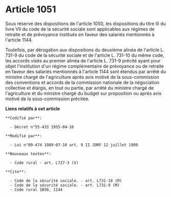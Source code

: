 # Article 1051

Sous réserve des dispositions de l'article 1050, les dispositions du titre III du livre VII du code de la sécurité sociale
sont applicables aux régimes de retraite et de prévoyance institués en faveur des salariés mentionnés à l'article 1144.

Toutefois, par dérogation aux dispositions du deuxième alinéa de l'article L. 731-9 du code de la sécurité sociale et de
l'article L. 731-10 du même code, les accords visés au premier alinéa de l'article L. 731-9 précité ayant pour objet
l'institution d'un régime complémentaire de prévoyance ou de retraite en faveur des salariés mentionnés à l'article 1144 sont
étendus par arrêté du ministre chargé de l'agriculture après avis motivé de la sous-commission des conventions et accords de
la commission nationale de la négociation collective et élargis, en tout ou partie, par arrêté du ministre chargé de
l'agriculture et du ministre chargé du budget sur proposition ou après avis motivé de la sous-commission précitée.

**Liens relatifs à cet article**

	**Codifié par**:

	  - Décret n°55-433 1955-04-16

	**Modifié par**:

	  - Loi n°89-474 1989-07-10 art. 9 II JORF 12 juillet 1989

	**Nouveaux textes**:

	  - Code rural - art. L727-3 (V)

	**Cite**:

	  - Code de la sécurité sociale. - art. L731-10 (M)
	  - Code de la sécurité sociale. - art. L731-9 (M)
	  - Code rural 1050, 1144
